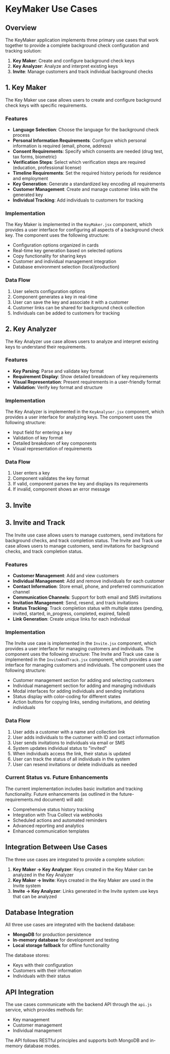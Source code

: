 # KeyMaker Use Cases

## Overview

The KeyMaker application implements three primary use cases that work together to provide a complete background check configuration and tracking solution:

1. **Key Maker**: Create and configure background check keys
2. **Key Analyzer**: Analyze and interpret existing keys
3. **Invite**: Manage customers and track individual background checks

## 1. Key Maker

The Key Maker use case allows users to create and configure background check keys with specific requirements.

### Features

- **Language Selection**: Choose the language for the background check process
- **Personal Information Requirements**: Configure which personal information is required (email, phone, address)
- **Consent Requirements**: Specify which consents are needed (drug test, tax forms, biometric)
- **Verification Steps**: Select which verification steps are required (education, professional license)
- **Timeline Requirements**: Set the required history periods for residence and employment
- **Key Generation**: Generate a standardized key encoding all requirements
- **Customer Management**: Create and manage customer links with the generated key
- **Individual Tracking**: Add individuals to customers for tracking

### Implementation

The Key Maker is implemented in the `KeyMaker.jsx` component, which provides a user interface for configuring all aspects of a background check key. The component uses the following structure:

- Configuration options organized in cards
- Real-time key generation based on selected options
- Copy functionality for sharing keys
- Customer and individual management integration
- Database environment selection (local/production)

### Data Flow

1. User selects configuration options
2. Component generates a key in real-time
3. User can save the key and associate it with a customer
4. Customer links can be shared for background check collection
5. Individuals can be added to customers for tracking

## 2. Key Analyzer

The Key Analyzer use case allows users to analyze and interpret existing keys to understand their requirements.

### Features

- **Key Parsing**: Parse and validate key format
- **Requirement Display**: Show detailed breakdown of key requirements
- **Visual Representation**: Present requirements in a user-friendly format
- **Validation**: Verify key format and structure

### Implementation

The Key Analyzer is implemented in the `KeyAnalyser.jsx` component, which provides a user interface for analyzing keys. The component uses the following structure:

- Input field for entering a key
- Validation of key format
- Detailed breakdown of key components
- Visual representation of requirements

### Data Flow

1. User enters a key
2. Component validates the key format
3. If valid, component parses the key and displays its requirements
4. If invalid, component shows an error message
## 3. Invite
## 3. Invite and Track
The Invite use case allows users to manage customers, send invitations for background checks, and track completion status.
The Invite and Track use case allows users to manage customers, send invitations for background checks, and track completion status.

### Features

- **Customer Management**: Add and view customers
- **Individual Management**: Add and remove individuals for each customer
- **Contact Information**: Store email, phone, and preferred communication channel
- **Communication Channels**: Support for both email and SMS invitations
- **Invitation Management**: Send, resend, and track invitations
- **Status Tracking**: Track completion status with multiple states (pending, invited, started, in_progress, completed, expired, failed)
- **Link Generation**: Create unique links for each individual

### Implementation
The Invite use case is implemented in the `Invite.jsx` component, which provides a user interface for managing customers and individuals. The component uses the following structure:
The Invite and Track use case is implemented in the `InviteAndTrack.jsx` component, which provides a user interface for managing customers and individuals. The component uses the following structure:

- Customer management section for adding and selecting customers
- Individual management section for adding and managing individuals
- Modal interfaces for adding individuals and sending invitations
- Status display with color-coding for different states
- Action buttons for copying links, sending invitations, and deleting individuals

### Data Flow

1. User adds a customer with a name and collection link
2. User adds individuals to the customer with ID and contact information
3. User sends invitations to individuals via email or SMS
4. System updates individual status to "invited"
5. When individuals access the link, their status is updated
6. User can track the status of all individuals in the system
7. User can resend invitations or delete individuals as needed

### Current Status vs. Future Enhancements

The current implementation includes basic invitation and tracking functionality. Future enhancements (as outlined in the future-requirements.md document) will add:

- Comprehensive status history tracking
- Integration with Trua Collect via webhooks
- Scheduled actions and automated reminders
- Advanced reporting and analytics
- Enhanced communication templates

## Integration Between Use Cases

The three use cases are integrated to provide a complete solution:

1. **Key Maker → Key Analyzer**: Keys created in the Key Maker can be analyzed in the Key Analyzer
2. **Key Maker → Invite**: Keys created in the Key Maker are used in the Invite system
3. **Invite → Key Analyzer**: Links generated in the Invite system use keys that can be analyzed

## Database Integration

All three use cases are integrated with the backend database:

- **MongoDB** for production persistence
- **In-memory database** for development and testing
- **Local storage fallback** for offline functionality

The database stores:
- Keys with their configuration
- Customers with their information
- Individuals with their status

## API Integration

The use cases communicate with the backend API through the `api.js` service, which provides methods for:

- Key management
- Customer management
- Individual management

The API follows RESTful principles and supports both MongoDB and in-memory database modes.